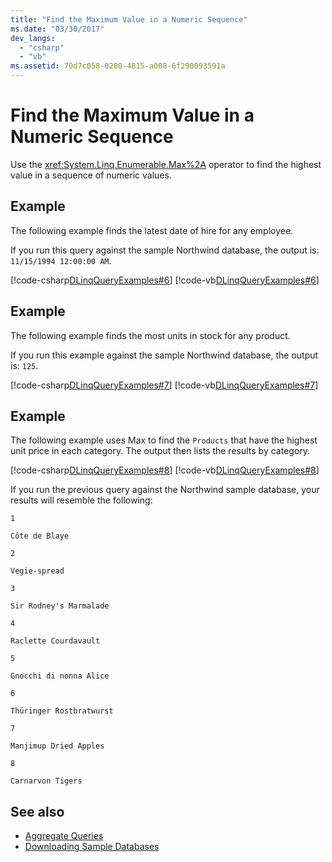 ```yaml
---
title: "Find the Maximum Value in a Numeric Sequence"
ms.date: "03/30/2017"
dev_langs: 
  - "csharp"
  - "vb"
ms.assetid: 70d7c058-0280-4815-a008-6f290093591a
---
```

# Find the Maximum Value in a Numeric Sequence
Use the <xref:System.Linq.Enumerable.Max%2A> operator to find the highest value in a sequence of numeric values.  
  
## Example  
 The following example finds the latest date of hire for any employee.  
  
 If you run this query against the sample Northwind database, the output is: `11/15/1994 12:00:00 AM`.  
  
 [!code-csharp[DLinqQueryExamples#6](../../../../../../samples/snippets/csharp/VS_Snippets_Data/DLinqQueryExamples/cs/Program.cs#6)]
 [!code-vb[DLinqQueryExamples#6](../../../../../../samples/snippets/visualbasic/VS_Snippets_Data/DLinqQueryExamples/vb/Module1.vb#6)]  
  
## Example  
 The following example finds the most units in stock for any product.  
  
 If you run this example against the sample Northwind database, the output is: `125`.  
  
 [!code-csharp[DLinqQueryExamples#7](../../../../../../samples/snippets/csharp/VS_Snippets_Data/DLinqQueryExamples/cs/Program.cs#7)]
 [!code-vb[DLinqQueryExamples#7](../../../../../../samples/snippets/visualbasic/VS_Snippets_Data/DLinqQueryExamples/vb/Module1.vb#7)]  
  
## Example  
 The following example uses Max to find the `Products` that have the highest unit price in each category. The output then lists the results by category.  
  
 [!code-csharp[DLinqQueryExamples#8](../../../../../../samples/snippets/csharp/VS_Snippets_Data/DLinqQueryExamples/cs/Program.cs#8)]
 [!code-vb[DLinqQueryExamples#8](../../../../../../samples/snippets/visualbasic/VS_Snippets_Data/DLinqQueryExamples/vb/Module1.vb#8)]  
  
 If you run the previous query against the Northwind sample database, your results will resemble the following:  
  
 `1`  
  
 `Côte de Blaye`  
  
 `2`  
  
 `Vegie-spread`  
  
 `3`  
  
 `Sir Rodney's Marmalade`  
  
 `4`  
  
 `Raclette Courdavault`  
  
 `5`  
  
 `Gnocchi di nonna Alice`  
  
 `6`  
  
 `Thüringer Rostbratwurst`  
  
 `7`  
  
 `Manjimup Dried Apples`  
  
 `8`  
  
 `Carnarvon Tigers`  
  
## See also

- [Aggregate Queries](../../../../../../docs/framework/data/adonet/sql/linq/aggregate-queries.md)
- [Downloading Sample Databases](../../../../../../docs/framework/data/adonet/sql/linq/downloading-sample-databases.md)
